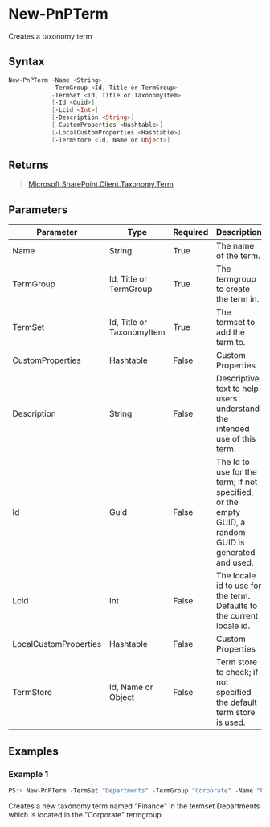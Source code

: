 # New-PnPTerm
Creates a taxonomy term
## Syntax
```powershell
New-PnPTerm -Name <String>
            -TermGroup <Id, Title or TermGroup>
            -TermSet <Id, Title or TaxonomyItem>
            [-Id <Guid>]
            [-Lcid <Int>]
            [-Description <String>]
            [-CustomProperties <Hashtable>]
            [-LocalCustomProperties <Hashtable>]
            [-TermStore <Id, Name or Object>]
```


## Returns
>[Microsoft.SharePoint.Client.Taxonomy.Term](https://msdn.microsoft.com/en-us/library/microsoft.sharepoint.client.taxonomy.term.aspx)

## Parameters
Parameter|Type|Required|Description
---------|----|--------|-----------
|Name|String|True|The name of the term.|
|TermGroup|Id, Title or TermGroup|True|The termgroup to create the term in.|
|TermSet|Id, Title or TaxonomyItem|True|The termset to add the term to.|
|CustomProperties|Hashtable|False|Custom Properties|
|Description|String|False|Descriptive text to help users understand the intended use of this term.|
|Id|Guid|False|The Id to use for the term; if not specified, or the empty GUID, a random GUID is generated and used.|
|Lcid|Int|False|The locale id to use for the term. Defaults to the current locale id.|
|LocalCustomProperties|Hashtable|False|Custom Properties|
|TermStore|Id, Name or Object|False|Term store to check; if not specified the default term store is used.|
## Examples

### Example 1
```powershell
PS:> New-PnPTerm -TermSet "Departments" -TermGroup "Corporate" -Name "Finance"
```
Creates a new taxonomy term named "Finance" in the termset Departments which is located in the "Corporate" termgroup
